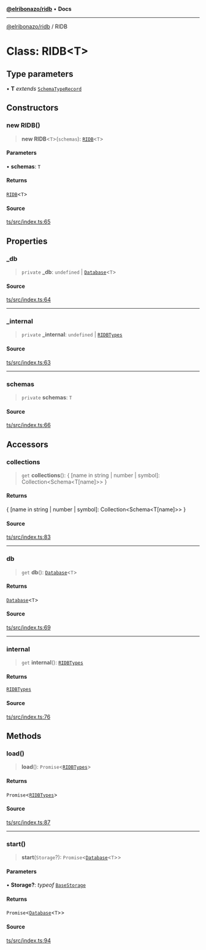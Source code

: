 [**@elribonazo/ridb**](../README.md) • **Docs**

***

[@elribonazo/ridb](../README.md) / RIDB

# Class: RIDB\<T\>

## Type parameters

• **T** *extends* [`SchemaTypeRecord`](../namespaces/RIDBTypes/type-aliases/SchemaTypeRecord.md)

## Constructors

### new RIDB()

> **new RIDB**\<`T`\>(`schemas`): [`RIDB`](RIDB.md)\<`T`\>

#### Parameters

• **schemas**: `T`

#### Returns

[`RIDB`](RIDB.md)\<`T`\>

#### Source

[ts/src/index.ts:65](https://github.com/elribonazo/RIDB/blob/3d5d079eabaff0493648f6889b99823c5605ae57/ts/src/index.ts#L65)

## Properties

### \_db

> `private` **\_db**: `undefined` \| [`Database`](../namespaces/RIDBTypes/classes/Database.md)\<`T`\>

#### Source

[ts/src/index.ts:64](https://github.com/elribonazo/RIDB/blob/3d5d079eabaff0493648f6889b99823c5605ae57/ts/src/index.ts#L64)

***

### \_internal

> `private` **\_internal**: `undefined` \| [`RIDBTypes`](../namespaces/RIDBTypes/README.md)

#### Source

[ts/src/index.ts:63](https://github.com/elribonazo/RIDB/blob/3d5d079eabaff0493648f6889b99823c5605ae57/ts/src/index.ts#L63)

***

### schemas

> `private` **schemas**: `T`

#### Source

[ts/src/index.ts:66](https://github.com/elribonazo/RIDB/blob/3d5d079eabaff0493648f6889b99823c5605ae57/ts/src/index.ts#L66)

## Accessors

### collections

> `get` **collections**(): \{ \[name in string \| number \| symbol\]: Collection\<Schema\<T\[name\]\>\> \}

#### Returns

\{ \[name in string \| number \| symbol\]: Collection\<Schema\<T\[name\]\>\> \}

#### Source

[ts/src/index.ts:83](https://github.com/elribonazo/RIDB/blob/3d5d079eabaff0493648f6889b99823c5605ae57/ts/src/index.ts#L83)

***

### db

> `get` **db**(): [`Database`](../namespaces/RIDBTypes/classes/Database.md)\<`T`\>

#### Returns

[`Database`](../namespaces/RIDBTypes/classes/Database.md)\<`T`\>

#### Source

[ts/src/index.ts:69](https://github.com/elribonazo/RIDB/blob/3d5d079eabaff0493648f6889b99823c5605ae57/ts/src/index.ts#L69)

***

### internal

> `get` **internal**(): [`RIDBTypes`](../namespaces/RIDBTypes/README.md)

#### Returns

[`RIDBTypes`](../namespaces/RIDBTypes/README.md)

#### Source

[ts/src/index.ts:76](https://github.com/elribonazo/RIDB/blob/3d5d079eabaff0493648f6889b99823c5605ae57/ts/src/index.ts#L76)

## Methods

### load()

> **load**(): `Promise`\<[`RIDBTypes`](../namespaces/RIDBTypes/README.md)\>

#### Returns

`Promise`\<[`RIDBTypes`](../namespaces/RIDBTypes/README.md)\>

#### Source

[ts/src/index.ts:87](https://github.com/elribonazo/RIDB/blob/3d5d079eabaff0493648f6889b99823c5605ae57/ts/src/index.ts#L87)

***

### start()

> **start**(`Storage`?): `Promise`\<[`Database`](../namespaces/RIDBTypes/classes/Database.md)\<`T`\>\>

#### Parameters

• **Storage?**: *typeof* [`BaseStorage`](../namespaces/RIDBTypes/classes/BaseStorage.md)

#### Returns

`Promise`\<[`Database`](../namespaces/RIDBTypes/classes/Database.md)\<`T`\>\>

#### Source

[ts/src/index.ts:94](https://github.com/elribonazo/RIDB/blob/3d5d079eabaff0493648f6889b99823c5605ae57/ts/src/index.ts#L94)
